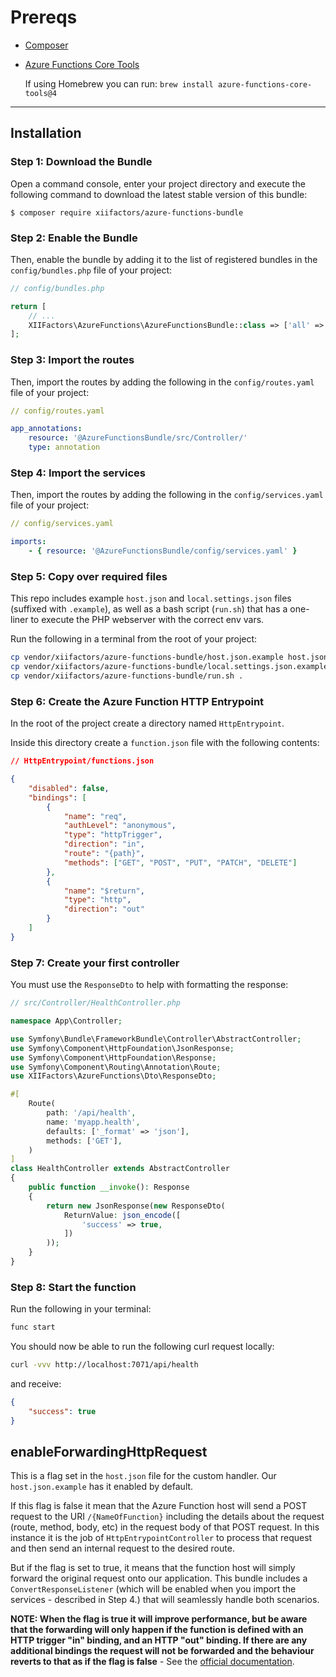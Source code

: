 Prereqs
=============
- [Composer](https://getcomposer.org/doc/00-intro.md)
- [Azure Functions Core Tools](https://learn.microsoft.com/en-us/azure/azure-functions/functions-run-local?tabs=linux%2Cportal%2Cv2%2Cbash&pivots=programming-language-csharp#install-the-azure-functions-core-tools)
     
  If using Homebrew you can run: `brew install azure-functions-core-tools@4`
----------------------------------------

Installation
-------------

### Step 1: Download the Bundle

Open a command console, enter your project directory and execute the
following command to download the latest stable version of this bundle:

```console
$ composer require xiifactors/azure-functions-bundle
```

### Step 2: Enable the Bundle

Then, enable the bundle by adding it to the list of registered bundles
in the `config/bundles.php` file of your project:

```php
// config/bundles.php

return [
    // ...
    XIIFactors\AzureFunctions\AzureFunctionsBundle::class => ['all' => true],
];
```

### Step 3: Import the routes

Then, import the routes by adding the following
in the `config/routes.yaml` file of your project:

```yaml
// config/routes.yaml

app_annotations:
    resource: '@AzureFunctionsBundle/src/Controller/'
    type: annotation
```

### Step 4: Import the services

Then, import the routes by adding the following
in the `config/services.yaml` file of your project:

```yaml
// config/services.yaml

imports:
    - { resource: '@AzureFunctionsBundle/config/services.yaml' }

```

### Step 5: Copy over required files

This repo includes example `host.json` and `local.settings.json` files (suffixed with `.example`), as well as a bash script (`run.sh`) that has a one-liner to execute the PHP webserver with the correct env vars.

Run the following in a terminal from the root of your project:

```bash
cp vendor/xiifactors/azure-functions-bundle/host.json.example host.json
cp vendor/xiifactors/azure-functions-bundle/local.settings.json.example local.settings.json
cp vendor/xiifactors/azure-functions-bundle/run.sh .
```

### Step 6: Create the Azure Function HTTP Entrypoint

In the root of the project create a directory named `HttpEntrypoint`.

Inside this directory create a `function.json` file with the following contents:

```json
// HttpEntrypoint/functions.json

{
    "disabled": false,
    "bindings": [
        {
            "name": "req",
            "authLevel": "anonymous",
            "type": "httpTrigger",
            "direction": "in",
            "route": "{path}",
            "methods": ["GET", "POST", "PUT", "PATCH", "DELETE"]
        },
        {
            "name": "$return",
            "type": "http",
            "direction": "out"
        }
    ]
}

```

### Step 7: Create your first controller

You must use the `ResponseDto` to help with formatting the response:

```php
// src/Controller/HealthController.php

namespace App\Controller;

use Symfony\Bundle\FrameworkBundle\Controller\AbstractController;
use Symfony\Component\HttpFoundation\JsonResponse;
use Symfony\Component\HttpFoundation\Response;
use Symfony\Component\Routing\Annotation\Route;
use XIIFactors\AzureFunctions\Dto\ResponseDto;

#[
    Route(
        path: '/api/health',
        name: 'myapp.health',
        defaults: ['_format' => 'json'],
        methods: ['GET'],
    )
]
class HealthController extends AbstractController
{
    public function __invoke(): Response
    {
        return new JsonResponse(new ResponseDto(
            ReturnValue: json_encode([
                'success' => true,
            ])
        ));
    }
}
```

### Step 8: Start the function

Run the following in your terminal:

```bash
func start
```

You should now be able to run the following curl request locally:

```bash
curl -vvv http://localhost:7071/api/health
```

and receive:

```json
{
    "success": true
}
```

## enableForwardingHttpRequest

This is a flag set in the `host.json` file for the custom handler. Our `host.json.example` has it enabled by default.

If this flag is false it mean that the Azure Function host will send a POST request to the URI `/{NameOfFunction}` including the details about the request (route, method, body, etc) in the request body of that POST request. In this instance it is the job of `HttpEntrypointController` to process that request and then send an internal request to the desired route.

But if the flag is set to true, it means that the function host will simply forward the original request onto our application. This bundle includes a `ConvertResponseListener` (which will be enabled when you import the services - described in Step 4.) that will seamlessly handle both scenarios.

**NOTE: When the flag is true it will improve performance, but be aware that the forwarding will only happen if the function is defined with an HTTP trigger "in" binding, and an HTTP "out" binding. If there are any additional bindings the request will not be forwarded and the behaviour reverts to that as if the flag is false** - See the [official documentation](https://learn.microsoft.com/en-us/azure/azure-functions/functions-custom-handlers#http-only-function).